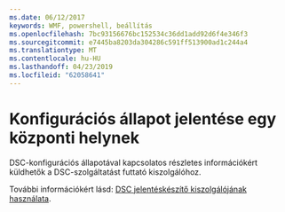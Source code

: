 ```yaml
---
ms.date: 06/12/2017
keywords: WMF, powershell, beállítás
ms.openlocfilehash: 7bc93156676bc152534c36dd1add92d6f4e346f3
ms.sourcegitcommit: e7445ba8203da304286c591ff513900ad1c244a4
ms.translationtype: MT
ms.contentlocale: hu-HU
ms.lasthandoff: 04/23/2019
ms.locfileid: "62058641"
---
```

# <a name="report-configuration-status-to-central-location"></a>Konfigurációs állapot jelentése egy központi helynek

DSC-konfigurációs állapotával kapcsolatos részletes információkért küldhetők a DSC-szolgáltatást futtató kiszolgálóhoz.

További információkért lásd: [DSC jelentéskészítő kiszolgálójának használata](https://msdn.microsoft.com/powershell/dsc/reportserver).
